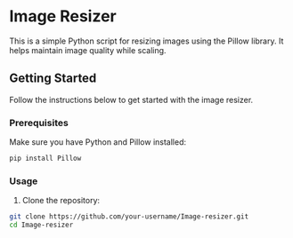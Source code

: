 # Image Resizer

This is a simple Python script for resizing images using the Pillow library. It helps maintain image quality while scaling.

## Getting Started

Follow the instructions below to get started with the image resizer.

### Prerequisites

Make sure you have Python and Pillow installed:

```bash
pip install Pillow
```
### Usage
1. Clone the repository:

```bash
git clone https://github.com/your-username/Image-resizer.git
cd Image-resizer
